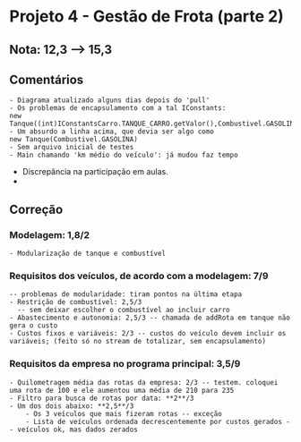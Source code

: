 # Projeto 4 - Gestão de Frota (parte 2)

## Nota: 12,3 --> 15,3

## Comentários
	- Diagrama atualizado alguns dias depois do 'pull'
	- Os problemas de encapsulamento com a tal IConstants:
	new Tanque((int)IConstantsCarro.TANQUE_CARRO.getValor(),Combustivel.GASOLINA);
	- Um absurdo a linha acima, que devia ser algo como
	new Tanque(Combustivel.GASOLINA) 
	- Sem arquivo inicial de testes
	- Main chamando 'km médio do veículo': já mudou faz tempo
  - Discrepância na participação em aulas. 
  - 
## Correção

### Modelagem: 1,8/2   
	- Modularização de tanque e combustível
	
### Requisitos dos veículos, de acordo com a modelagem: 7/9  
	-- problemas de modularidade: tiram pontos na última etapa 
	- Restrição de combustível: 2,5/3
	  -- sem deixar escolher o combustível ao incluir carro
	- Abastecimento e autonomia: 2,5/3 -- chamada de addRota em tanque não gera o custo
	- Custos fixos e variáveis: 2/3 -- custos do veículo devem incluir os variáveis; (feito só no stream de totalizar, sem encapsulamento)
 	
### Requisitos da empresa no programa principal: 3,5/9 
	- Quilometragem média das rotas da empresa: 2/3 -- testem. coloquei uma rota de 100 e ele aumentou uma média de 210 para 235 
	- Filtro para busca de rotas por data: **2**/3  
	- Um dos dois abaixo: **2,5**/3
		- Os 3 veículos que mais fizeram rotas -- exceção 
		- Lista de veículos ordenada decrescentemente por custos gerados -- veículos ok, mas dados zerados 

